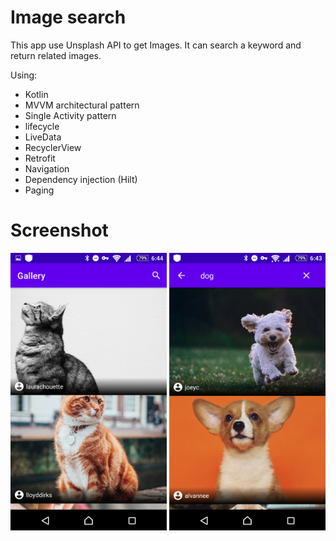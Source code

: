 # Image search

This app use Unsplash API to get Images. It can search a keyword and return related images.

Using:
- Kotlin
- MVVM architectural pattern
- Single Activity pattern
- lifecycle
- LiveData
- RecyclerView
- Retrofit
- Navigation
- Dependency injection (Hilt)
- Paging

# Screenshot
<p float="left">
  <img src="screenshots/1.png" width="250"/>
  <img src="screenshots/2.png" width="250"/>
</p>
